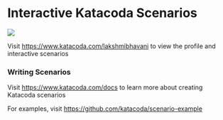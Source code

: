 # Interactive Katacoda Scenarios

[![](http://shields.katacoda.com/katacoda/lakshmibhavani/count.svg)](https://www.katacoda.com/lakshmibhavani "Get your profile on Katacoda.com")

Visit https://www.katacoda.com/lakshmibhavani to view the profile and interactive scenarios

### Writing Scenarios
Visit https://www.katacoda.com/docs to learn more about creating Katacoda scenarios

For examples, visit https://github.com/katacoda/scenario-example
